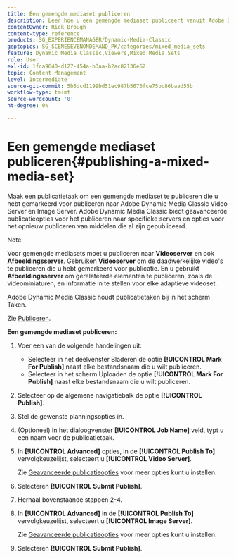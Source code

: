 ```yaml
---
title: Een gemengde mediaset publiceren
description: Leer hoe u een gemengde mediaset publiceert vanuit Adobe Dynamic Media Classic.
contentOwner: Rick Brough
content-type: reference
products: SG_EXPERIENCEMANAGER/Dynamic-Media-Classic
geptopics: SG_SCENESEVENONDEMAND_PK/categories/mixed_media_sets
feature: Dynamic Media Classic,Viewers,Mixed Media Sets
role: User
exl-id: 1fca9640-d127-454a-b3aa-b2ac82136e62
topic: Content Management
level: Intermediate
source-git-commit: 5b5dcd1199bd51ec987b5673fce75bc86baad55b
workflow-type: tm+mt
source-wordcount: '0'
ht-degree: 0%

---
```


# Een gemengde mediaset publiceren{#publishing-a-mixed-media-set}

Maak een publicatietaak om een gemengde mediaset te publiceren die u hebt gemarkeerd voor publiceren naar Adobe Dynamic Media Classic Video Server en Image Server. Adobe Dynamic Media Classic biedt geavanceerde publicatieopties voor het publiceren naar specifieke servers en opties voor het opnieuw publiceren van middelen die al zijn gepubliceerd.

>[!NOTE]
>
>Voor gemengde mediasets moet u publiceren naar **Videoserver** en ook **Afbeeldingsserver**. Gebruiken **Videoserver** om de daadwerkelijke video&#39;s te publiceren die u hebt gemarkeerd voor publicatie. En u gebruikt **Afbeeldingsserver** om gerelateerde elementen te publiceren, zoals de videominiaturen, en informatie in te stellen voor elke adaptieve videoset.

Adobe Dynamic Media Classic houdt publicatietaken bij in het scherm Taken.

Zie [Publiceren](publishing-files.md#publishing_files).

<!-- 

Comment Type: remark
Last Modified By: unknown unknown 
Last Modified Date: 

<p>RB: Updated the following steps as per Cynthia email, 11/9/2012, added 11/12/2012</p>

 -->

**Een gemengde mediaset publiceren:**

1. Voer een van de volgende handelingen uit:

   * Selecteer in het deelvenster Bladeren de optie **[!UICONTROL Mark For Publish]** naast elke bestandsnaam die u wilt publiceren.
   * Selecteer in het scherm Uploaden de optie **[!UICONTROL Mark For Publish]** naast elke bestandsnaam die u wilt publiceren.

1. Selecteer op de algemene navigatiebalk de optie **[!UICONTROL Publish]**.
1. Stel de gewenste planningsopties in.
1. (Optioneel) In het dialoogvenster **[!UICONTROL Job Name]** veld, typt u een naam voor de publicatietaak.
1. In **[!UICONTROL Advanced]** opties, in de **[!UICONTROL Publish To]** vervolgkeuzelijst, selecteert u **[!UICONTROL Video Server]**.

   Zie [Geavanceerde publicatieopties](publishing-files.md#advanced_publish_options) voor meer opties kunt u instellen.

1. Selecteren **[!UICONTROL Submit Publish]**.
1. Herhaal bovenstaande stappen 2-4.
1. In **[!UICONTROL Advanced]** in de **[!UICONTROL Publish To]** vervolgkeuzelijst, selecteert u **[!UICONTROL Image Server]**.

   Zie [Geavanceerde publicatieopties](publishing-files.md#advanced_publish_options) voor meer opties kunt u instellen.

1. Selecteren **[!UICONTROL Submit Publish]**.
